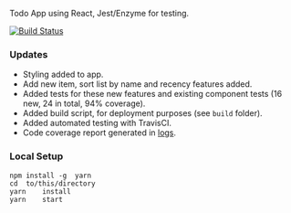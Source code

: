 Todo App using React, Jest/Enzyme for testing.

[![Build Status](https://travis-ci.org/benrondeau/YEI-ToDos-App.svg?branch=master)](https://travis-ci.org/benrondeau/YEI-ToDos-App)

### Updates

- Styling added to app.
- Add new item, sort list by name and recency features added.
- Added tests for these new features and existing component tests (16 new, 24 in total, 94% coverage).
- Added build script, for deployment purposes (see `build` folder).
- Added automated testing with TravisCI.
- Code coverage report generated in [logs](https://travis-ci.org/benrondeau/YEI-ToDos-App).

### Local Setup

```
npm	install	-g	yarn
cd	to/this/directory
yarn	install
yarn	start
```
